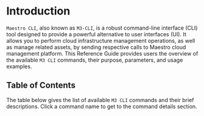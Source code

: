 # Introduction

`Maestro CLI`, also known as `M3-CLI`, is a robust command-line interface (CLI) tool designed to provide a powerful alternative to user interfaces (UI).
It allows you to perform cloud infrastructure management operations, as well as manage related assets, by sending respective calls to Maestro cloud management platform.
This Reference Guide provides users the overview of the available `M3 CLI` commands, their purpose, parameters, and usage examples. 

## Table of Contents

The table below gives the list of available `M3 CLI` commands and their brief descriptions. Click a command name to get to the command details section.
